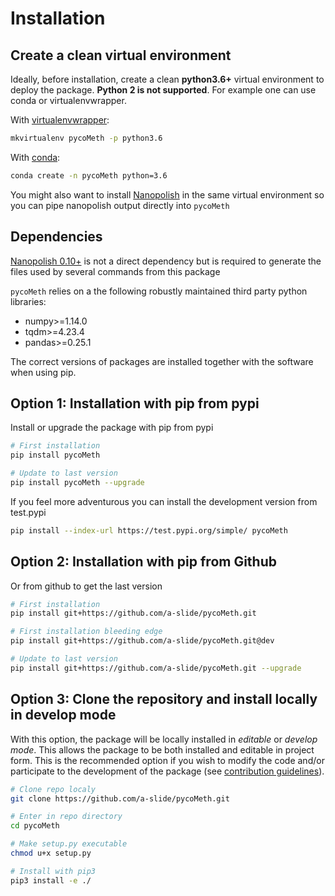 # Installation

## Create a clean virtual environment

Ideally, before installation, create a clean **python3.6+** virtual environment to deploy the package. **Python 2 is not supported**.
For example one can use conda or virtualenvwrapper.

With [virtualenvwrapper](https://virtualenvwrapper.readthedocs.io/en/latest/install.html):

```bash
mkvirtualenv pycoMeth -p python3.6
```

With [conda](https://conda.io/projects/conda/en/latest/user-guide/install/index.html):

```bash
conda create -n pycoMeth python=3.6
```

You might also want to install [Nanopolish](https://github.com/jts/nanopolish) in the same virtual environment so you can pipe nanopolish output directly into `pycoMeth`

## Dependencies

[Nanopolish 0.10+](https://github.com/jts/nanopolish) is not a direct dependency but is required to generate the files used by several commands from this package

`pycoMeth` relies on a the following robustly maintained third party python libraries:

* numpy>=1.14.0
* tqdm>=4.23.4
* pandas>=0.25.1

The correct versions of packages are installed together with the software when using pip.

## Option 1: Installation with pip from pypi

Install or upgrade the package with pip from pypi

```bash
# First installation
pip install pycoMeth

# Update to last version
pip install pycoMeth --upgrade
```

If you feel more adventurous you can install the development version from test.pypi

```bash
pip install --index-url https://test.pypi.org/simple/ pycoMeth
```

## Option 2: Installation with pip from Github

Or from github to get the last version

```bash
# First installation
pip install git+https://github.com/a-slide/pycoMeth.git

# First installation bleeding edge
pip install git+https://github.com/a-slide/pycoMeth.git@dev

# Update to last version
pip install git+https://github.com/a-slide/pycoMeth.git --upgrade
```

## Option 3: Clone the repository and install locally in develop mode

With this option, the package will be locally installed in *editable* or *develop mode*. This allows the package to be both installed and editable in project form. This is the recommended option if you wish to modify the code and/or participate to the development of the package (see [contribution guidelines](contributing.md)).

```bash
# Clone repo localy
git clone https://github.com/a-slide/pycoMeth.git

# Enter in repo directory
cd pycoMeth

# Make setup.py executable
chmod u+x setup.py

# Install with pip3
pip3 install -e ./
```
